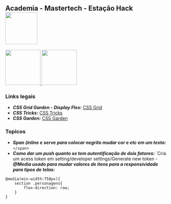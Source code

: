 <nav>
  <h1>Academia - Mastertech - Estação Hack  
    <img src="https://ftp.mastertech.com.br/Nginx-Fancyindex-Theme/Nginx-Fancyindex-Theme-light/estacao-logo.png"  width="100" /></h1>
</nav>
 <p>
  <a href = "https://www.youtube.com/watch?v=HN1UjzRSdBk">
  <img src="https://user-images.githubusercontent.com/48387196/64309420-cd5a9d80-cf72-11e9-8a91-c3275cf96bb6.png"  width="110" />
  </a>
  
  <a href = "https://github.com/AlestanAlves/d103">
  <img src="https://user-images.githubusercontent.com/48387196/64310124-570b6a80-cf75-11e9-8ab5-f6b89ccf86c1.png"  width="110" />
  </a>
  
 </p> 
 
 ### Links legais
 
 - **_CSS Grid Garden - Display Flex:_** [CSS Grid](https://cssgridgarden.com/)
 - **_CSS Tricks:_** [CSS Tricks](https://css-tricks.com/)
 - **_CSS Garden:_** [CSS Garden](https://cssgridgarden.com/)
 
### Topicos

- **_Span (inline e serve para colocar negrito mudar cor e etc em um texto:_** `</span>`
- **_Como dar um push quanto se tem autentificação de dois fatores:_** `Cria um acess token em setting/developer settings/Generate new token
-**_@Media usado para mudar valores de itens para a responsividade para tipos de telas:_** 
```
@media(min-width:758px){
    section .personagens{
        flex-direction: row;
    }
}
```


